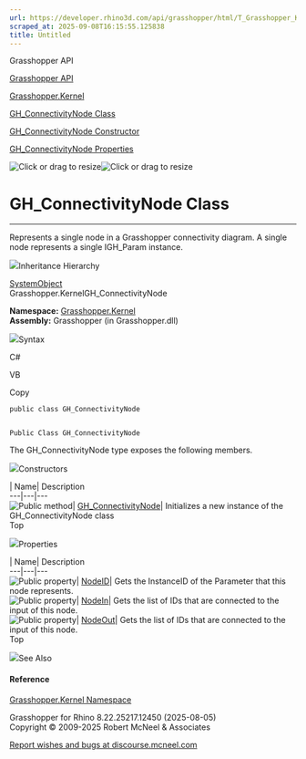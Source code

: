 ```yaml
---
url: https://developer.rhino3d.com/api/grasshopper/html/T_Grasshopper_Kernel_GH_ConnectivityNode.htm
scraped_at: 2025-09-08T16:15:55.125838
title: Untitled
---
```


Grasshopper API

[Grasshopper API](../html/723c01da-9986-4db2-8f53-6f3a7494df75.htm
"Grasshopper API")

[Grasshopper.Kernel](../html/N_Grasshopper_Kernel.htm "Grasshopper.Kernel")

[GH_ConnectivityNode
Class](../html/T_Grasshopper_Kernel_GH_ConnectivityNode.htm
"GH_ConnectivityNode Class")

[GH_ConnectivityNode Constructor
](../html/M_Grasshopper_Kernel_GH_ConnectivityNode__ctor.htm
"GH_ConnectivityNode Constructor ")

[GH_ConnectivityNode
Properties](../html/Properties_T_Grasshopper_Kernel_GH_ConnectivityNode.htm
"GH_ConnectivityNode Properties")

![Click or drag to resize](../icons/TocOpen.gif)![Click or drag to
resize](../icons/TocClose.gif)

# GH_ConnectivityNode Class  
  
---  
  
Represents a single node in a Grasshopper connectivity diagram. A single node
represents a single IGH_Param instance.

![](../icons/SectionExpanded.png)Inheritance Hierarchy

[SystemObject](https://docs.microsoft.com/dotnet/api/system.object)  
Grasshopper.KernelGH_ConnectivityNode  

**Namespace:** [Grasshopper.Kernel](N_Grasshopper_Kernel.htm)  
**Assembly:** Grasshopper (in Grasshopper.dll)

![](../icons/SectionExpanded.png)Syntax

C#

VB

Copy

    
    
    public class GH_ConnectivityNode
    
    
    Public Class GH_ConnectivityNode

The GH_ConnectivityNode type exposes the following members.

![](../icons/SectionExpanded.png)Constructors

| Name| Description  
---|---|---  
![Public method](../icons/pubmethod.gif)|
[GH_ConnectivityNode](M_Grasshopper_Kernel_GH_ConnectivityNode__ctor.htm)|
Initializes a new instance of the GH_ConnectivityNode class  
Top

![](../icons/SectionExpanded.png)Properties

| Name| Description  
---|---|---  
![Public property](../icons/pubproperty.gif)|
[NodeID](P_Grasshopper_Kernel_GH_ConnectivityNode_NodeID.htm)|  Gets the
InstanceID of the Parameter that this node represents.  
![Public property](../icons/pubproperty.gif)|
[NodeIn](P_Grasshopper_Kernel_GH_ConnectivityNode_NodeIn.htm)|  Gets the list
of IDs that are connected to the input of this node.  
![Public property](../icons/pubproperty.gif)|
[NodeOut](P_Grasshopper_Kernel_GH_ConnectivityNode_NodeOut.htm)|  Gets the
list of IDs that are connected to the input of this node.  
Top

![](../icons/SectionExpanded.png)See Also

#### Reference

[Grasshopper.Kernel Namespace](N_Grasshopper_Kernel.htm)

Grasshopper for Rhino 8.22.25217.12450 (2025-08-05)  
Copyright © 2009-2025 Robert McNeel & Associates

[Report wishes and bugs at
discourse.mcneel.com](https://discourse.mcneel.com/c/grasshopper)

